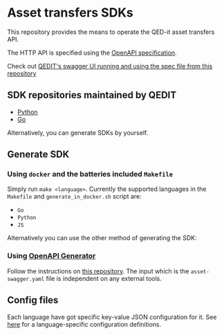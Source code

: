 # Asset transfers SDKs

This repository provides the means to operate the QED-it asset transfers API.

The HTTP API is specified using the [OpenAPI specification](https://github.com/OAI/OpenAPI-Specification).

Check out [QEDIT's swagger UI running and using the spec file from this repository](https://asset-api.qed-it.com/)

## SDK repositories maintained by QEDIT

  * [Python](https://github.com/QED-it/pyqedit)
  * [Go](https://github.com/QED-it/goqedit)

Alternatively, you can generate SDKs by yourself.

## Generate SDK

### Using `docker` and the batteries included `Makefile`

Simply run `make <language>`. Currently the supported languages in the `Makefile` and `generate_in_docker.sh` script are:

  * `Go`
  * `Python`
  * `JS`

Alternatively you can use the other method of generating the SDK:

### Using [OpenAPI Generator](https://github.com/OpenAPITools/openapi-generator/)

Follow the instructions on [this repository](https://github.com/OpenAPITools/openapi-generator/). The input which is the
`asset-swagger.yaml` file is independent on any external tools.

## Config files

Each language have got specific key-value JSON configuration for it.
See [here](https://github.com/OpenAPITools/openapi-generator/blob/master/docs/generators/) for a language-specific configuration definitions.
